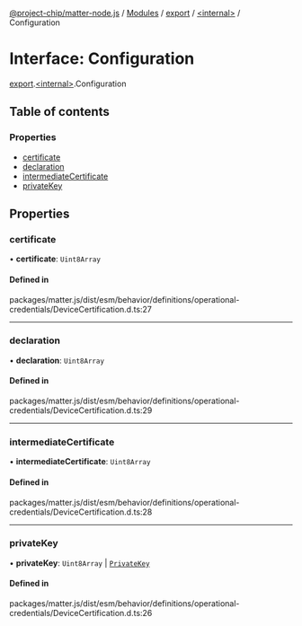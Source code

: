 [@project-chip/matter-node.js](../README.md) / [Modules](../modules.md) / [export](../modules/export.md) / [\<internal\>](../modules/export._internal_.md) / Configuration

# Interface: Configuration

[export](../modules/export.md).[\<internal\>](../modules/export._internal_.md).Configuration

## Table of contents

### Properties

- [certificate](export._internal_.Configuration.md#certificate)
- [declaration](export._internal_.Configuration.md#declaration)
- [intermediateCertificate](export._internal_.Configuration.md#intermediatecertificate)
- [privateKey](export._internal_.Configuration.md#privatekey)

## Properties

### certificate

• **certificate**: `Uint8Array`

#### Defined in

packages/matter.js/dist/esm/behavior/definitions/operational-credentials/DeviceCertification.d.ts:27

___

### declaration

• **declaration**: `Uint8Array`

#### Defined in

packages/matter.js/dist/esm/behavior/definitions/operational-credentials/DeviceCertification.d.ts:29

___

### intermediateCertificate

• **intermediateCertificate**: `Uint8Array`

#### Defined in

packages/matter.js/dist/esm/behavior/definitions/operational-credentials/DeviceCertification.d.ts:28

___

### privateKey

• **privateKey**: `Uint8Array` \| [`PrivateKey`](crypto_export.PrivateKey.md)

#### Defined in

packages/matter.js/dist/esm/behavior/definitions/operational-credentials/DeviceCertification.d.ts:26
